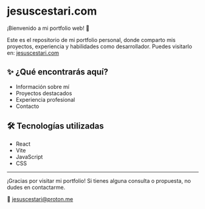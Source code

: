 # jesuscestari.com

¡Bienvenido a mi portfolio web! 🚀

Este es el repositorio de mi portfolio personal, donde comparto mis proyectos, experiencia y habilidades como desarrollador. Puedes visitarlo en: [jesuscestari.com](https://jesuscestari.com)

## ✨ ¿Qué encontrarás aquí?
- Información sobre mí
- Proyectos destacados
- Experiencia profesional
- Contacto

## 🛠️ Tecnologías utilizadas
- React
- Vite
- JavaScript
- CSS

---

¡Gracias por visitar mi portfolio! Si tienes alguna consulta o propuesta, no dudes en contactarme.

📧 jesuscestari@proton.me
